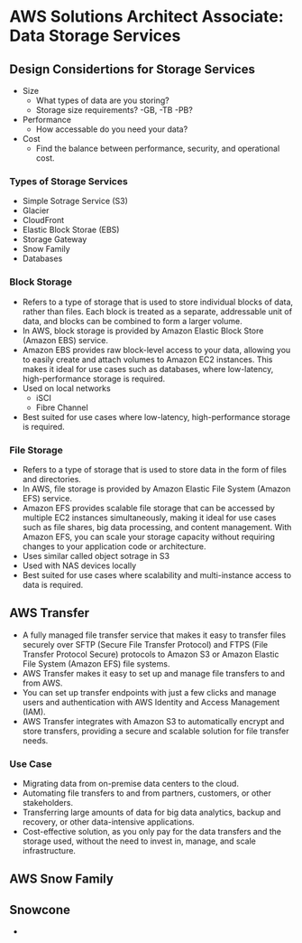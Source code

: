 
# AWS Solutions Architect Associate: Data Storage Services
## Design Considertions for Storage Services
- Size
  - What types of data are you storing?
  - Storage size requirements? -GB, -TB -PB?
- Performance
  - How accessable do you need your data?
- Cost
  - Find the balance between performance, security, and operational cost.

### Types of Storage Services
- Simple Sotrage Service (S3)
- Glacier
- CloudFront
- Elastic Block Storae (EBS)
- Storage Gateway
- Snow Family
- Databases

### Block Storage
- Refers to a type of storage that is used to store individual blocks of data, rather than files. Each block is treated as a separate, addressable unit of data, and blocks can be combined to form a larger volume. 
- In AWS, block storage is provided by Amazon Elastic Block Store (Amazon EBS) service.
- Amazon EBS provides raw block-level access to your data, allowing you to easily create and attach volumes to Amazon EC2 instances. This makes it ideal for use cases such as databases, where low-latency, high-performance storage is required.
- Used on local networks
    - iSCI
    - Fibre Channel
- Best suited for use cases where low-latency, high-performance storage is required.

### File Storage
- Refers to a type of storage that is used to store data in the form of files and directories. 
- In AWS, file storage is provided by Amazon Elastic File System (Amazon EFS) service.
- Amazon EFS provides scalable file storage that can be accessed by multiple EC2 instances simultaneously, making it ideal for use cases such as file shares, big data processing, and content management. With Amazon EFS, you can scale your storage capacity without requiring changes to your application code or architecture.
- Uses similar called object sotrage in S3
- Used with NAS devices locally
- Best suited for use cases where scalability and multi-instance access to data is required.




## AWS Transfer
- A fully managed file transfer service that makes it easy to transfer files securely over SFTP (Secure File Transfer Protocol) and FTPS (File Transfer Protocol Secure) protocols to Amazon S3 or Amazon Elastic File System (Amazon EFS) file systems.
- AWS Transfer makes it easy to set up and manage file transfers to and from AWS. 
- You can set up transfer endpoints with just a few clicks and manage users and authentication with AWS Identity and Access Management (IAM).
- AWS Transfer integrates with Amazon S3 to automatically encrypt and store transfers, providing a secure and scalable solution for file transfer needs.

### Use Case
- Migrating data from on-premise data centers to the cloud.
- Automating file transfers to and from partners, customers, or other stakeholders.
- Transferring large amounts of data for big data analytics, backup and recovery, or other data-intensive applications.
- Cost-effective solution, as you only pay for the data transfers and the storage used, without the need to invest in, manage, and scale infrastructure.

## AWS Snow Family
## Snowcone
- 
